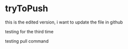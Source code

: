 # tryToPush

this is the edited version, i want to update the file in github

testing for the third time

testing pull command
